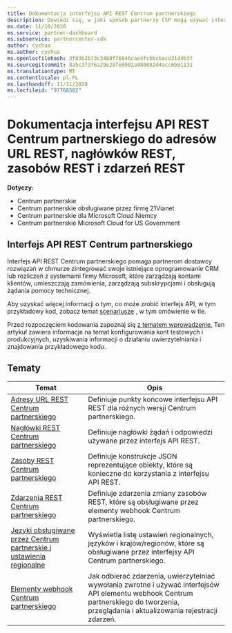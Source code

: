 ```yaml
---
title: Dokumentacja interfejsu API REST Centrum partnerskiego
description: Dowiedz się, w jaki sposób partnerzy CSP mogą używać interfejsów API REST Centrum partnerskiego do integrowania oprogramowania CRM i rozliczeń z systemami firmy Microsoft w celu lepszego zarządzania kontami klientów
ms.date: 11/10/2020
ms.service: partner-dashboard
ms.subservice: partnercenter-sdk
author: cychua
ms.author: cychua
ms.openlocfilehash: 3f83b2b73c3480f76646cae4fcbbcbacd31d4b3f
ms.sourcegitcommit: 8a5c37376a29e29fe0002a980082d4acc6b91131
ms.translationtype: MT
ms.contentlocale: pl-PL
ms.lasthandoff: 11/11/2020
ms.locfileid: "97768502"
---
```

# <a name="partner-center-rest-api-reference-to-rest-urls-rest-headers-rest-resources-and-rest-events"></a>Dokumentacja interfejsu API REST Centrum partnerskiego do adresów URL REST, nagłówków REST, zasobów REST i zdarzeń REST

**Dotyczy:**

- Centrum partnerskie
- Centrum partnerskie obsługiwane przez firmę 21Vianet
- Centrum partnerskie dla Microsoft Cloud Niemcy
- Centrum partnerskie Microsoft Cloud for US Government

## <a name="partner-center-rest-api"></a>Interfejs API REST Centrum partnerskiego

Interfejs API REST Centrum partnerskiego pomaga partnerom dostawcy rozwiązań w chmurze zintegrować swoje istniejące oprogramowanie CRM lub rozliczeń z systemami firmy Microsoft, które zarządzają kontami klientów, umieszczają zamówienia, zarządzają subskrypcjami i obsługują żądania pomocy technicznej.

Aby uzyskać więcej informacji o tym, co może zrobić interfejs API, w tym przykładowy kod, zobacz temat [scenariusze](scenarios.md) , w tym omówienie w tle.

Przed rozpoczęciem kodowania zapoznaj się [z tematem wprowadzenie.](get-started.md) Ten artykuł zawiera informacje na temat konfigurowania kont testowych i produkcyjnych, uzyskiwania informacji o działaniu uwierzytelniania i znajdowania przykładowego kodu.

## <a name="topics"></a>Tematy

| Temat | Opis |
| ----- | ----------- |
| [Adresy URL REST Centrum partnerskiego](partner-center-rest-urls.md) | Definiuje punkty końcowe interfejsu API REST dla różnych wersji Centrum partnerskiego. |
| [Nagłówki REST Centrum partnerskiego](headers.md) | Definiuje nagłówki żądań i odpowiedzi używane przez interfejs API REST. |
| [Zasoby REST Centrum partnerskiego](partner-center-rest-resources.md) | Definiuje konstrukcje JSON reprezentujące obiekty, które są konieczne do korzystania z interfejsu API REST. |
| [Zdarzenia REST Centrum partnerskiego](partner-center-webhook-events.md) | Definiuje zdarzenia zmiany zasobów REST, które są obsługiwane przez elementy webhook Centrum partnerskiego. |
| [Języki obsługiwane przez Centrum partnerskie i ustawienia regionalne](partner-center-supported-languages-and-locales.md) | Wyświetla listę ustawień regionalnych, języków i krajów/regionów, które są obsługiwane przez interfejsy API Centrum partnerskiego. |
| [Elementy webhook Centrum partnerskiego](partner-center-webhooks.md) | Jak odbierać zdarzenia, uwierzytelniać wywołania zwrotne i używać interfejsów API elementu webhook Centrum partnerskiego do tworzenia, przeglądania i aktualizowania rejestracji zdarzeń. |